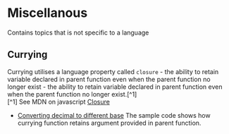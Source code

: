 # Miscellanous

Contains topics that is not specific to a language


## Currying
Currying utilises a language property called `closure` - the ability to retain variable declared in parent function even when the parent function no longer exist - the ability to retain variable declared in parent function even when the parent function no longer exist.[^1]\
[^1] See MDN on javascript [Closure](https://developer.mozilla.org/en-US/docs/Web/JavaScript/Guide/Closures#closure)
- [Converting decimal to different base](currying_function_base_conversion)
        The sample code shows how currying function retains argument provided in parent function.

